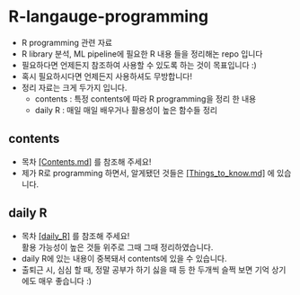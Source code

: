# R-langauge-programming
- R programming 관련 자료
- R library 분석, ML pipeline에 필요한 R 내용 들을 정리해논 repo 입니다
- 필요하다면 언제든지 참조하여 사용할 수 있도록 하는 것이 목표입니다 :)
- 혹시 필요하시다면 언제든지 사용하셔도 무방합니다!
- 정리 자료는 크게 두가지 입니다.
  - contents  : 특정 contents에 따라 R programming을 정리 한 내용  
  - daily R   : 매일 매일 배우거나 활용성이 높은 함수들 정리  

## contents
- 목차 [[Contents.md]](https://github.com/koni114/R-langauge-programming/blob/master/Contents.md) 를 참조해 주세요!
- 제가 R로 programming 하면서, 알게됐던 것들은 [[Things_to_know.md]](https://github.com/koni114/R-langauge-programming/blob/master/Things_to_know.md) 에 있습니다.

## daily R
- 목차 [[daily_R]](https://github.com/koni114/R-langauge-programming/blob/master/daily_R.md) 를 참조해 주세요!  
  활용 가능성이 높은 것들 위주로 그때 그때 정리하였습니다.
- daily R에 있는 내용이 중복돼서 contents에 있을 수 있습니다.
- 출퇴근 시, 심심 할 때, 정말 공부가 하기 싫을 때 등 한 두개씩 슬쩍 보면 기억 상기에도 매우 좋습니다 :)
